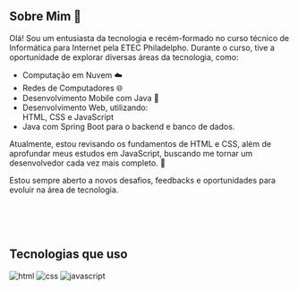 ## Sobre Mim 👋
Olá! Sou um entusiasta da tecnologia e recém-formado no curso técnico de Informática para Internet pela ETEC Philadelpho. Durante o curso, tive a oportunidade de explorar diversas áreas da tecnologia, como:

<ul>
<li> Computação em Nuvem ☁️ </li>
<li> Redes de Computadores 🌐 </li>
<li> Desenvolvimento Mobile com Java 📱 </li>
<li> Desenvolvimento Web, utilizando: </li>
HTML, CSS e JavaScript 
<li> Java com Spring Boot para o backend e banco de dados. </li>
</ul>
Atualmente, estou revisando os fundamentos de HTML e CSS, além de aprofundar meus estudos em JavaScript, buscando me tornar um desenvolvedor cada vez mais completo. 🚀

Estou sempre aberto a novos desafios, feedbacks e oportunidades para evoluir na área de tecnologia. 

<br>
<br>
<br>

## Tecnologias que uso
![html](https://img.shields.io/badge/HTML5-E34F26?style=for-the-badge&logo=html5&logoColor=white)
![css](https://img.shields.io/badge/CSS3-1572B6?style=for-the-badge&logo=css3&logoColor=white)
![javascript](https://img.shields.io/badge/JavaScript-F7DF1E?style=for-the-badge&logo=javascript&logoColor=black)
